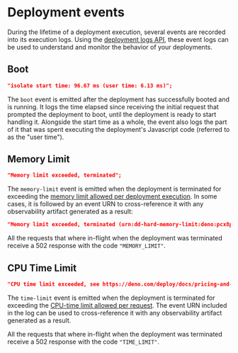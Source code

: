 # Deployment events

During the lifetime of a deployment execution, several events are recorded into
its execution logs. Using the
[deployment logs API](https://apidocs.deno.com/#get-/deployments/-deploymentId-/app_logs),
these event logs can be used to understand and monitor the behavior of your
deployments.

## Boot

```json
"isolate start time: 96.67 ms (user time: 6.13 ms)";
```

The `boot` event is emitted after the deployment has successfully booted and is
running. It logs the time elapsed since receiving the initial request that
prompted the deployment to boot, until the deployment is ready to start handling
it. Alongside the start time as a whole, the event also logs the part of it that
was spent executing the deployment's Javascript code (referred to as the "user
time").

## Memory Limit

```json
"Memory limit exceeded, terminated";
```

The `memory-limit` event is emitted when the deployment is terminated for
exceeding the
[memory limit allowed per deployment execution](https://deno.com/deploy/pricing?subhosting).
In some cases, it is followed by an event URN to cross-reference it with any
observability artifact generated as a result:

```json
"Memory limit exceeded, terminated (urn:dd-hard-memory-limit:deno:pcx8pcbpc34b:048730b1-0e1f-4df7-8f92-e64233415322)";
```

All the requests that where in-flight when the deployment was terminated receive
a 502 response with the code `"MEMORY_LIMIT"`.

## CPU Time Limit

```json
"CPU time limit exceeded, see https://deno.com/deploy/docs/pricing-and-limit (urn:dd-time-limit:deno:pcx8pcbpc34b:b8c729c0-e17a-4ce1-a6df-4267cbeb6d5c)";
```

The `time-limit` event is emitted when the deployment is terminated for
exceeding the
[CPU-time limit allowed per request](https://deno.com/deploy/pricing?subhosting).
The event URN included in the log can be used to cross-reference it with any
observability artifact generated as a result.

All the requests that where in-flight when the deployment was terminated receive
a 502 response with the code `"TIME_LIMIT"`.
